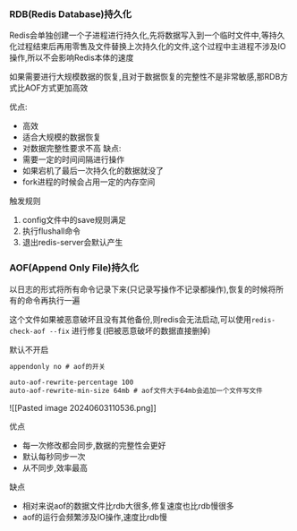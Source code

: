 ### RDB(Redis Database)持久化

Redis会单独创建一个子进程进行持久化,先将数据写入到一个临时文件中,等持久化过程结束后再用零售及文件替换上次持久化的文件,这个过程中主进程不涉及IO操作,所以不会影响Redis本体的速度

如果需要进行大规模数据的恢复,且对于数据恢复的完整性不是非常敏感,那RDB方式比AOF方式更加高效

优点:

- 高效
- 适合大规模的数据恢复
- 对数据完整性要求不高
缺点:
- 需要一定的时间间隔进行操作
- 如果宕机了最后一次持久化的数据就没了
- fork进程的时候会占用一定的内存空间

触发规则

1. config文件中的save规则满足
2. 执行flushall命令
3. 退出redis-server会默认产生

### AOF(Append Only File)持久化

以日志的形式将所有命令记录下来(只记录写操作不记录都操作),恢复的时候将所有的命令再执行一遍

这个文件如果被恶意破坏且没有其他备份,则redis会无法启动,可以使用`redis-check-aof --fix` 进行修复(把被恶意破坏的数据直接删掉)

默认不开启

```txt
appendonly no # aof的开关

auto-aof-rewrite-percentage 100
auto-aof-rewrite-min-size 64mb # aof文件大于64mb会追加一个文件写文件
```

![[Pasted image 20240603110536.png]]

优点

- 每一次修改都会同步,数据的完整性会更好
- 默认每秒同步一次
- 从不同步,效率最高

缺点

- 相对来说aof的数据文件比rdb大很多,修复速度也比rdb慢很多
- aof的运行会频繁涉及IO操作,速度比rdb慢

